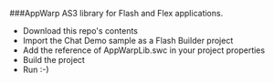 ###AppWarp AS3 library for Flash and Flex applications.

* Download this repo's contents
* Import the Chat Demo sample as a Flash Builder project
* Add the reference of AppWarpLib.swc in your project properties
* Build the project
* Run :-)
